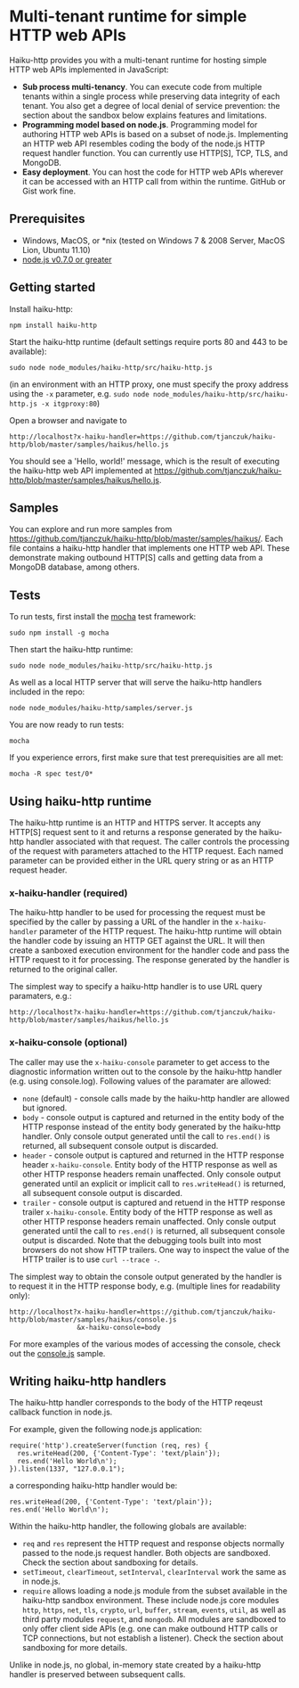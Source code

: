 # Multi-tenant runtime for simple HTTP web APIs

Haiku-http provides you with a multi-tenant runtime for hosting simple HTTP web APIs implemented in JavaScript:

- **Sub process multi-tenancy**. You can execute code from multiple tenants within a single process while preserving data integrity of each tenant. You also get a degree of local denial of service prevention: the section about the sandbox below explains features and limitations.
- **Programming model based on node.js**. Programming model for authoring HTTP web APIs is based on a subset of node.js. Implementing an HTTP web API resembles coding the body of the node.js HTTP request handler function. You can currently use HTTP[S], TCP, TLS, and MongoDB. 
- **Easy deployment**. You can host the code for HTTP web APIs wherever it can be accessed with an HTTP call from within the runtime. GitHub or Gist work fine. 

## Prerequisites

- Windows, MacOS, or *nix (tested on Windows 7 & 2008 Server, MacOS Lion, Ubuntu 11.10)
- [node.js v0.7.0 or greater](http://nodejs.org/dist/)

## Getting started

Install haiku-http:

```
npm install haiku-http
```

Start the haiku-http runtime (default settings require ports 80 and 443 to be available):

```
sudo node node_modules/haiku-http/src/haiku-http.js
```

(in an environment with an HTTP proxy, one must specify the proxy address using the `-x` parameter, e.g. `sudo node node_modules/haiku-http/src/haiku-http.js -x itgproxy:80`)

Open a browser and navigate to 

```
http://localhost?x-haiku-handler=https://github.com/tjanczuk/haiku-http/blob/master/samples/haikus/hello.js
```

You should see a 'Hello, world!' message, which is the result of executing the haiku-http web API implemented at https://github.com/tjanczuk/haiku-http/blob/master/samples/haikus/hello.js. 

## Samples

You can explore and run more samples from https://github.com/tjanczuk/haiku-http/blob/master/samples/haikus/. Each file contains a haiku-http handler that implements one HTTP web API. These demonstrate making outbound HTTP[S] calls and getting data from a MongoDB database, among others.

## Tests

To run tests, first install the [mocha](https://github.com/visionmedia/mocha) test framework:

```
sudo npm install -g mocha
```

Then start the haiku-http runtime:

```
sudo node node_modules/haiku-http/src/haiku-http.js
```

As well as a local HTTP server that will serve the haiku-http handlers included in the repo:

```
node node_modules/haiku-http/samples/server.js
```

You are now ready to run tests:

```
mocha
```

If you experience errors, first make sure that test prerequisities are all met:

```
mocha -R spec test/0*
```

## Using haiku-http runtime

The haiku-http runtime is an HTTP and HTTPS server. It accepts any HTTP[S] request sent to it and returns a response generated by the haiku-http handler associated with that request. The caller controls the processing of the request with parameters attached to the HTTP request. Each named parameter can be provided either in the URL query string or as an HTTP request header. 

### x-haiku-handler (required)

The haiku-http handler to be used for processing the request must be specified by the caller by passing a URL of the handler in the `x-haiku-handler` parameter of the HTTP request. The haiku-http runtime will obtain the handler code by issuing an HTTP GET against the URL. It will then create a sanboxed execution environment for the handler code and pass the HTTP request to it for processing. The response generated by the handler is returned to the original caller. 

The simplest way to specify a haiku-http handler is to use URL query paramaters, e.g.:

```
http://localhost?x-haiku-handler=https://github.com/tjanczuk/haiku-http/blob/master/samples/haikus/hello.js
```

### x-haiku-console (optional)

The caller may use the `x-haiku-console` parameter to get access to the diagnostic information written out to the console  by the haiku-http handler (e.g. using console.log). Following values of the paramater are allowed:

- `none` (default) - console calls made by the haiku-http handler are allowed but ignored.
- `body` - console output is captured and returned in the entity body of the HTTP response instead of the entity body generated by the haiku-http handler. Only console output generated until the call to `res.end()` is returned, all subsequent console output is discarded. 
- `header` - console output is captured and returned in the HTTP response header `x-haiku-console`. Entity body of the HTTP response as well as other HTTP response headers remain unaffected. Only console output generated until an explicit or implicit call to `res.writeHead()` is returned, all subsequent console output is discarded.
- `trailer` - console output is captured and retuend in the HTTP response trailer `x-haiku-console`. Entity body of the HTTP response as well as other HTTP response headers remain unaffected. Only consle output generated until the call to `res.end()` is returned, all subsequent console output is discarded. Note that the debugging tools built into most browsers do not show HTTP trailers. One way to inspect the value of the HTTP trailer is to use `curl --trace -`. 

The simplest way to obtain the console output generated by the handler is to request it in the HTTP response body, e.g. (multiple lines for readability only):

```
http://localhost?x-haiku-handler=https://github.com/tjanczuk/haiku-http/blob/master/samples/haikus/console.js
                 &x-haiku-console=body
```

For more examples of the various modes of accessing the console, check out the [console.js](https://github.com/tjanczuk/haiku-http/blob/master/samples/haikus/console.js) sample. 

## Writing haiku-http handlers

The haiku-http handler corresponds to the body of the HTTP reqeust callback function in node.js. 

For example, given the following node.js application:

```
require('http').createServer(function (req, res) {
  res.writeHead(200, {'Content-Type': 'text/plain'});
  res.end('Hello World\n');
}).listen(1337, "127.0.0.1");
```

a corresponding haiku-http handler would be:

```
res.writeHead(200, {'Content-Type': 'text/plain'});
res.end('Hello World\n');
```

Within the haiku-http handler, the following globals are available:

- `req` and `res` represent the HTTP request and response objects normally passed to the node.js request handler. Both objects are sandboxed. Check the section about sandboxing for details.  
- `setTimeout`, `clearTimeout`, `setInterval`, `clearInterval` work the same as in node.js.  
- `require` allows loading a node.js module from the subset available in the haiku-http sandbox environment. These include node.js core modules `http`, `https`, `net`, `tls`, `crypto`, `url`, `buffer`, `stream`, `events`, `util`, as well as third party modules `request`, and `mongodb`. All modules are sandboxed to only offer client side APIs (e.g. one can make outbound HTTP calls or TCP connections, but not establish a listener). Check the section about sandboxing for more details. 

Unlike in node.js, no global, in-memory state created by a haiku-http handler is preserved between subsequent calls.  



